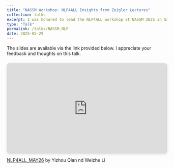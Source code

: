 ```yaml
---
title: "NASSM Workshop: NLP4ALL Insights from Zeigler Lectures"
collection: talks
excerpt: I was honored to lead the NLP4ALL workshop at NASSM 2025 in San Diego. NLP4ALL is dedicated to advancing NLP applications in sport management research. This workshop, "[NLP4ALL: Insights from Zeigler Lectures](https://www.canva.com/design/DAGonID45DA/PjU2wWzTs5P69EvsNerqrA/view?utm_content=DAGonID45DA&utm_campaign=designshare&utm_medium=link2&utm_source=uniquelinks&utlId=h576a331106)," sparked insightful discussions around diverse NLP techniques, ranging from traditional machine learning methods such as topic modeling to LLM-assisted content analysis. A huge thank you to my co-presenters and all participants who contributed to the engaging dialogue!
type: "Talk"
permalink: /talks/NASSM_NLP
date: 2025-05-29
---
```


The slides are available via the link provided below. I appreciate your feedback and thoughts on this talk.

<div style="position: relative; width: 100%; height: 0; padding-top: 56.2500%;
 padding-bottom: 0; box-shadow: 0 2px 8px 0 rgba(63,69,81,0.16); margin-top: 1.6em; margin-bottom: 0.9em; overflow: hidden;
 border-radius: 8px; will-change: transform;">
  <iframe loading="lazy" style="position: absolute; width: 100%; height: 100%; top: 0; left: 0; border: none; padding: 0;margin: 0;"
    src="https://www.canva.com/design/DAGonID45DA/fxYlziviV6mAP_AmTK0RWQ/view?embed" allowfullscreen="allowfullscreen" allow="fullscreen">
  </iframe>
</div>
<a href="https:&#x2F;&#x2F;www.canva.com&#x2F;design&#x2F;DAGonID45DA&#x2F;fxYlziviV6mAP_AmTK0RWQ&#x2F;view?utm_content=DAGonID45DA&amp;utm_campaign=designshare&amp;utm_medium=embeds&amp;utm_source=link" target="_blank" rel="noopener">NLP4ALL_MAY26</a> by Yizhou Qian nd Weizhe Li